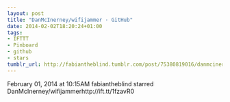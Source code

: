 ```yaml
---
layout: post
title: "DanMcInerney/wifijammer · GitHub"
date: 2014-02-02T18:20:24+01:00
tags:
- IFTTT
- Pinboard
- github
- stars
tumblr_url: http://fabiantheblind.tumblr.com/post/75380819016/danmcinerney-wifijammer-github
---
```

February 01, 2014 at 10:15AM
fabiantheblind starred DanMcInerney/wifijammerhttp://ift.tt/1fzavR0
